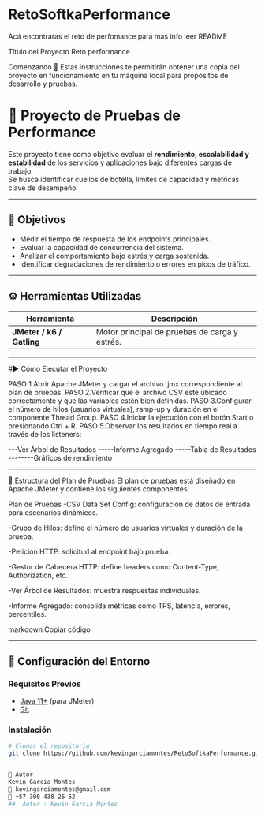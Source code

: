 # RetoSoftkaPerformance
Acá encontraras el reto de perfomance para mas info leer README


Título del Proyecto
Reto performance 

Comenzando 🚀
Estas instrucciones te permitirán obtener una copia del proyecto en funcionamiento en tu máquina local para propósitos de desarrollo y pruebas.

# 🚀 Proyecto de Pruebas de Performance

Este proyecto tiene como objetivo evaluar el **rendimiento, escalabilidad y estabilidad** de los servicios y aplicaciones bajo diferentes cargas de trabajo.  
Se busca identificar cuellos de botella, límites de capacidad y métricas clave de desempeño.

---

## 🧩 Objetivos

- Medir el tiempo de respuesta de los endpoints principales.
- Evaluar la capacidad de concurrencia del sistema.
- Analizar el comportamiento bajo estrés y carga sostenida.
- Identificar degradaciones de rendimiento o errores en picos de tráfico.

---

## ⚙️ Herramientas Utilizadas

| Herramienta | Descripción |
|--------------|-------------|
| **JMeter / k6 / Gatling** | Motor principal de pruebas de carga y estrés. |


---

#▶️ Cómo Ejecutar el Proyecto

PASO 1.Abrir Apache JMeter y cargar el archivo .jmx correspondiente al plan de pruebas.
PASO 2.Verificar que el archivo CSV esté ubicado correctamente y que las variables estén bien definidas.
PASO 3.Configurar el número de hilos (usuarios virtuales), ramp-up y duración en el componente Thread Group.
PASO 4.Iniciar la ejecución con el botón Start o presionando Ctrl + R.
PASO 5.Observar los resultados en tiempo real a través de los listeners:


---Ver Árbol de Resultados
-----Informe Agregado
-----Tabla de Resultados
--------Gráficos de rendimiento

---



🧪 Estructura del Plan de Pruebas
El plan de pruebas está diseñado en Apache JMeter y contiene los siguientes componentes:

Plan de Pruebas
-CSV Data Set Config: configuración de datos de entrada para escenarios dinámicos.

-Grupo de Hilos: define el número de usuarios virtuales y duración de la prueba.

-Petición HTTP: solicitud al endpoint bajo prueba.

-Gestor de Cabecera HTTP: define headers como Content-Type, Authorization, etc.

-Ver Árbol de Resultados: muestra respuestas individuales.

-Informe Agregado: consolida métricas como TPS, latencia, errores, percentiles.

markdown
Copiar código

---

## 🧰 Configuración del Entorno

### Requisitos Previos
- [Java 11+](https://adoptium.net/) (para JMeter)
- [Git](https://git-scm.com/)

### Instalación

```bash
# Clonar el repositorio
git clone https://github.com/kevingarciamontes/RetoSoftkaPerformance.git


👤 Autor
Kevin Garcia Montes
📧 kevingarciamontes@gmail.com
📱 +57 300 438 26 52
##  Autor : Kevin Garcia Montes



